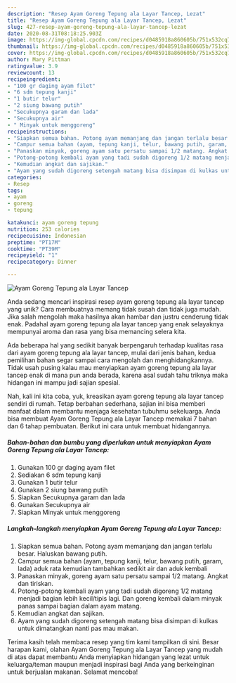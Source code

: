 ```yaml
---
description: "Resep Ayam Goreng Tepung ala Layar Tancep, Lezat"
title: "Resep Ayam Goreng Tepung ala Layar Tancep, Lezat"
slug: 427-resep-ayam-goreng-tepung-ala-layar-tancep-lezat
date: 2020-08-31T08:18:25.903Z
image: https://img-global.cpcdn.com/recipes/d0485918a860605b/751x532cq70/ayam-goreng-tepung-ala-layar-tancep-foto-resep-utama.jpg
thumbnail: https://img-global.cpcdn.com/recipes/d0485918a860605b/751x532cq70/ayam-goreng-tepung-ala-layar-tancep-foto-resep-utama.jpg
cover: https://img-global.cpcdn.com/recipes/d0485918a860605b/751x532cq70/ayam-goreng-tepung-ala-layar-tancep-foto-resep-utama.jpg
author: Mary Pittman
ratingvalue: 3.9
reviewcount: 13
recipeingredient:
- "100 gr daging ayam filet"
- "6 sdm tepung kanji"
- "1 butir telur"
- "2 siung bawang putih"
- "Secukupnya garam dan lada"
- "Secukupnya air"
- " Minyak untuk menggoreng"
recipeinstructions:
- "Siapkan semua bahan. Potong ayam memanjang dan jangan terlalu besar. Haluskan bawang putih."
- "Campur semua bahan (ayam, tepung kanji, telur, bawang putih, garam, lada) aduk rata kemudian tambahkan sedikit air dan aduk kembali"
- "Panaskan minyak, goreng ayam satu persatu sampai 1/2 matang. Angkat dan tiriskan."
- "Potong-potong kembali ayam yang tadi sudah digoreng 1/2 matang menjadi bagian lebih kecil/tipis lagi. Dan goreng kembali dalam minyak panas sampai bagian dalam ayam matang."
- "Kemudian angkat dan sajikan."
- "Ayam yang sudah digoreng setengah matang bisa disimpan di kulkas untuk dimatangkan nanti pas mau makan."
categories:
- Resep
tags:
- ayam
- goreng
- tepung

katakunci: ayam goreng tepung 
nutrition: 253 calories
recipecuisine: Indonesian
preptime: "PT17M"
cooktime: "PT39M"
recipeyield: "1"
recipecategory: Dinner

---
```



![Ayam Goreng Tepung ala Layar Tancep](https://img-global.cpcdn.com/recipes/d0485918a860605b/751x532cq70/ayam-goreng-tepung-ala-layar-tancep-foto-resep-utama.jpg)

Anda sedang mencari inspirasi resep ayam goreng tepung ala layar tancep yang unik? Cara membuatnya memang tidak susah dan tidak juga mudah. Jika salah mengolah maka hasilnya akan hambar dan justru cenderung tidak enak. Padahal ayam goreng tepung ala layar tancep yang enak selayaknya mempunyai aroma dan rasa yang bisa memancing selera kita.



Ada beberapa hal yang sedikit banyak berpengaruh terhadap kualitas rasa dari ayam goreng tepung ala layar tancep, mulai dari jenis bahan, kedua pemilihan bahan segar sampai cara mengolah dan menghidangkannya. Tidak usah pusing kalau mau menyiapkan ayam goreng tepung ala layar tancep enak di mana pun anda berada, karena asal sudah tahu triknya maka hidangan ini mampu jadi sajian spesial.


Nah, kali ini kita coba, yuk, kreasikan ayam goreng tepung ala layar tancep sendiri di rumah. Tetap berbahan sederhana, sajian ini bisa memberi manfaat dalam membantu menjaga kesehatan tubuhmu sekeluarga. Anda bisa membuat Ayam Goreng Tepung ala Layar Tancep memakai 7 bahan dan 6 tahap pembuatan. Berikut ini cara untuk membuat hidangannya.

<!--inarticleads1-->

##### Bahan-bahan dan bumbu yang diperlukan untuk menyiapkan Ayam Goreng Tepung ala Layar Tancep:

1. Gunakan 100 gr daging ayam filet
1. Sediakan 6 sdm tepung kanji
1. Gunakan 1 butir telur
1. Gunakan 2 siung bawang putih
1. Siapkan Secukupnya garam dan lada
1. Gunakan Secukupnya air
1. Siapkan  Minyak untuk menggoreng




<!--inarticleads2-->

##### Langkah-langkah menyiapkan Ayam Goreng Tepung ala Layar Tancep:

1. Siapkan semua bahan. Potong ayam memanjang dan jangan terlalu besar. Haluskan bawang putih.
1. Campur semua bahan (ayam, tepung kanji, telur, bawang putih, garam, lada) aduk rata kemudian tambahkan sedikit air dan aduk kembali
1. Panaskan minyak, goreng ayam satu persatu sampai 1/2 matang. Angkat dan tiriskan.
1. Potong-potong kembali ayam yang tadi sudah digoreng 1/2 matang menjadi bagian lebih kecil/tipis lagi. Dan goreng kembali dalam minyak panas sampai bagian dalam ayam matang.
1. Kemudian angkat dan sajikan.
1. Ayam yang sudah digoreng setengah matang bisa disimpan di kulkas untuk dimatangkan nanti pas mau makan.




Terima kasih telah membaca resep yang tim kami tampilkan di sini. Besar harapan kami, olahan Ayam Goreng Tepung ala Layar Tancep yang mudah di atas dapat membantu Anda menyiapkan hidangan yang lezat untuk keluarga/teman maupun menjadi inspirasi bagi Anda yang berkeinginan untuk berjualan makanan. Selamat mencoba!
